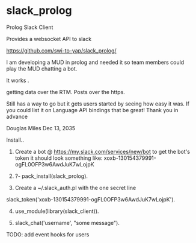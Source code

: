 # slack_prolog
Prolog Slack Client

Provides a websocket API to slack

https://github.com/swi-to-yap/slack_prolog/


I am developing a MUD in prolog and needed it so team members could play the MUD chatting a bot.


It works .

getting data over the RTM.
Posts over the https.

Still has a way to go but it gets users started by seeing how easy it was.
If you could list it on Language API bindings that be great!
Thank you in advance

Douglas Miles
Dec 13, 2035


Install.. 

1) Create a bot @  https://my.slack.com/services/new/bot
    to get the bot's token it should look something like:  xoxb-130154379991-ogFL0OFP3w6AwdJuK7wLojpK

2) ?- pack_install(slack_prolog).

3) Create a ~/.slack_auth.pl with the one secret line

slack_token('xoxb-130154379991-ogFL0OFP3w6AwdJuK7wLojpK').

4) use_module(library(slack_client)).

5)  slack_chat('username', "some message").



TODO: add event hooks for users



